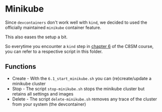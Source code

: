 # Minikube
Since `devcontainers` don't work well with `kind`, we decided to used the officially maintained `minikube` container feature.

This also eases the setup a bit.

So everytime you encounter a `kind` step in [chapter 6](https://employee-academy.camunda.com/c8-self-managed-using-c8-helm-chart/1809719) of the C8SM course, you can refer to a respective script in this folder.

## Functions
* Create - With the `6.1_start_minikube.sh` you can (re)create/update a minikube cluster
* Stop - The script `stop-minikube.sh` stops the minikube cluster but retains all settings and images
* Delete - The script `delete-minikube.sh` removes any trace of the cluster from your system (the devcontainer)
